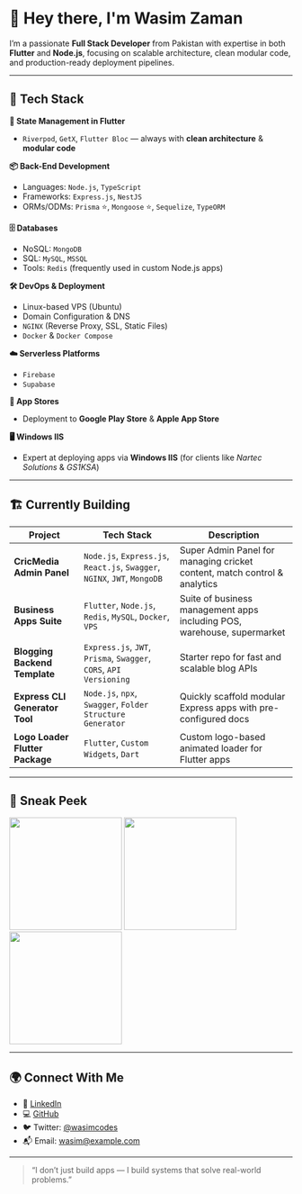 # 👋 Hey there, I'm Wasim Zaman

I’m a passionate **Full Stack Developer** from Pakistan with expertise in both **Flutter** and **Node.js**, focusing on scalable architecture, clean modular code, and production-ready deployment pipelines.

---

## 🚀 Tech Stack

**🧠 State Management in Flutter**
- `Riverpod`, `GetX`, `Flutter Bloc` — always with **clean architecture** & **modular code**

**📦 Back-End Development**
- Languages: `Node.js`, `TypeScript`
- Frameworks: `Express.js`, `NestJS`
- ORMs/ODMs: `Prisma` ⭐, `Mongoose` ⭐, `Sequelize`, `TypeORM`

**🗄️ Databases**
- NoSQL: `MongoDB`
- SQL: `MySQL`, `MSSQL`
- Tools: `Redis` (frequently used in custom Node.js apps)

**🛠 DevOps & Deployment**
- Linux-based VPS (Ubuntu)
- Domain Configuration & DNS
- `NGINX` (Reverse Proxy, SSL, Static Files)
- `Docker` & `Docker Compose`

**☁️ Serverless Platforms**
- `Firebase`
- `Supabase`

**📱 App Stores**
- Deployment to **Google Play Store** & **Apple App Store**

**🖥️ Windows IIS**
- Expert at deploying apps via **Windows IIS** (for clients like *Nartec Solutions* & *GS1KSA*)

---

## 🏗️ Currently Building

| Project                         | Tech Stack                                                                 | Description                                                                 |
|---------------------------------|----------------------------------------------------------------------------|-----------------------------------------------------------------------------|
| **CricMedia Admin Panel**       | `Node.js`, `Express.js`, `React.js`, `Swagger`, `NGINX`, `JWT`, `MongoDB` | Super Admin Panel for managing cricket content, match control & analytics  |
| **Business Apps Suite**         | `Flutter`, `Node.js`, `Redis`, `MySQL`, `Docker`, `VPS`                   | Suite of business management apps including POS, warehouse, supermarket    |
| **Blogging Backend Template**   | `Express.js`, `JWT`, `Prisma`, `Swagger`, `CORS`, `API Versioning`        | Starter repo for fast and scalable blog APIs                               |
| **Express CLI Generator Tool**  | `Node.js`, `npx`, `Swagger`, `Folder Structure Generator`                 | Quickly scaffold modular Express apps with pre-configured docs             |
| **Logo Loader Flutter Package** | `Flutter`, `Custom Widgets`, `Dart`                                       | Custom logo-based animated loader for Flutter apps                         |

---

## 📸 Sneak Peek

<p float="left">
  <img src="assets/screenshot1.png" width="200" />
  <img src="assets/screenshot2.png" width="200" />
  <img src="assets/screenshot3.png" width="200" />
</p>

---

## 🌍 Connect With Me

- 🔗 [LinkedIn](https://linkedin.com/in/wasim-zaman)
- 💻 [GitHub](https://github.com/Wasim-Zaman)
- 🐦 Twitter: [@wasimcodes](https://twitter.com/wasimcodes)
- 📬 Email: wasim@example.com

---

> “I don’t just build apps — I build systems that solve real-world problems.”
